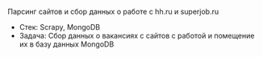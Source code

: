 Парсинг сайтов и сбор данных о работе с hh.ru и superjob.ru
- Стек: Scrapy, MongoDB
- Задача: Сбор данных о вакансиях с сайтов с работой и помещение их в базу данных MongoDB
